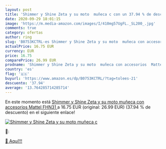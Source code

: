 ```yaml
---
layout: post
title: 'Shimmer y Shine Zeta y su moto  muñeca c con un 37.94 % de descuento'
date: 2020-09-29 18:01:15
image: 'https://m.media-amazon.com/images/I/410mg57UgFL._SL200_.jpg'
comments: true
category: ofertas
author: ring
slug: 'B0753KCTRL-es Shimmer y Shine Zeta y su moto  muñeca con accesorios  Mattel FHN31 '
actualPrice: 16.75 EUR
currency: EUR
price: 16.75
comparePrice: 26.99 EUR
prodname: 'Shimmer y Shine Zeta y su moto  muñeca con accesorios  Mattel FHN31 '
country: 'es'
flag: '🇪🇸'
buyurl: 'https://www.amazon.es/dp/B0753KCTRL/?tag=tolees-21'
descuento: '37.94'
average: '13.764285714285714'
---
```


En este momento está [Shimmer y Shine Zeta y su moto  muñeca con accesorios  Mattel FHN31 ](https://www.amazon.es/dp/B0753KCTRL/?tag=tolees-21) a 16.75 EUR (original: 26.99 EUR) (37.94 %  de descuento) en el siguiente enlace!

[![Shimmer y Shine Zeta y su moto  muñeca c](https://m.media-amazon.com/images/I/410mg57UgFL._SL200_.jpg)](https://www.amazon.es/dp/B0753KCTRL/?tag=tolees-21)

🔎:


[🛒 Aquí!!!](https://www.amazon.es/dp/B0753KCTRL/?tag=tolees-21)
